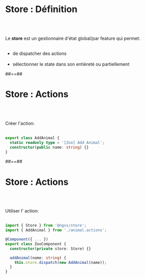<!-- .slide -->
# Store : Définition
<br><br>

Le __store__ est un gestionnaire d'état global/par feature qui permet:
<br><br>

 - de dispatcher des actions<br><br>
 - sélectionner le state dans son entièreté ou partiellement

##==##

<!-- .slide: class="with-code inconsolata" -->
# Store : Actions 
<br><br>

Créer l'action:<br><br>
```typescript
export class AddAnimal {
  static readonly type = '[Zoo] Add Animal';
  constructor(public name: string) {}
}
```
<!-- .element: class="big-code" -->

##==##

<!-- .slide: class="with-code inconsolata" -->
# Store : Actions 
<br><br>

Utiliser l' action:<br><br>

```typescript
import { Store } from '@ngxs/store';
import { AddAnimal } from './animal.actions';

@Component({ ... })
export class ZooComponent {
  constructor(private store: Store) {}

  addAnimal(name: string) {
    this.store.dispatch(new AddAnimal(name));
  }
}
```
<!-- .element: class="big-code" -->
